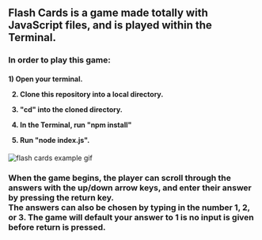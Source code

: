<h2>Flash Cards is a game made totally with JavaScript files, and is played within the Terminal.</h2>

<h3>In order to play this game:</h3>
<h4>
  1) Open your terminal.

  2) Clone this repository into a local directory.

  3) "cd" into the cloned directory.

  4) In the Terminal, run "npm install"

  5)  Run "node index.js".
</h4>

![flash cards example gif](http://g.recordit.co/VhHID3b8d6.gif)

<h3>
When the game begins, the player can scroll through the answers with the up/down arrow keys, and enter their answer by pressing the return key.
<br/>
  The answers can also be chosen by typing in the number 1, 2, or 3. The game will default your answer to 1 is no input is given before return is pressed.
</h3>
